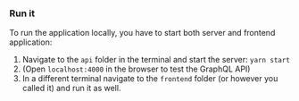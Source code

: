### Run it

To run the application locally, you have to start both server and frontend application:
1. Navigate to the `api` folder in the terminal and start the server: `yarn start`
2. (Open `localhost:4000` in the browser to test the GraphQL API)
3. In a different terminal navigate to the `frontend` folder (or however you called it) and run it as well.
